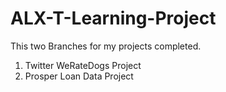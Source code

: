 # ALX-T-Learning-Project

This two Branches for my projects completed.

1.  Twitter WeRateDogs Project
2.  Prosper Loan Data Project
